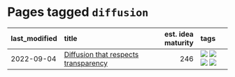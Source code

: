 # Pages tagged `diffusion`

|last_modified|title|est. idea maturity|tags
|:---|:---|---:|:---|
|2022-09-04|[Diffusion that respects transparency](../diffusion-that-respects-transparency.md)|246|[![](https://img.shields.io/badge/tag-completed-a68128)](../tags/completed.md) [![](https://img.shields.io/badge/tag-diffusion-4ed36d)](../tags/diffusion.md) [![](https://img.shields.io/badge/tag-image_processing-95bed6)](../tags/image_processing.md) [![](https://img.shields.io/badge/tag-transparency-a682e)](../tags/transparency.md)|